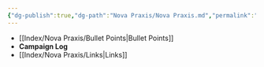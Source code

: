 ```yaml
---
{"dg-publish":true,"dg-path":"Nova Praxis/Nova Praxis.md","permalink":"/nova-praxis/nova-praxis/","created":"2023-10-28T23:12:26.606-04:00","updated":"2023-10-28T23:21:40.737-04:00"}
---
```



- [[Index/Nova Praxis/Bullet Points\|Bullet Points]]
- **Campaign Log**
- [[Index/Nova Praxis/Links\|Links]]


